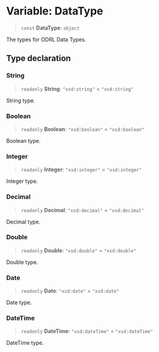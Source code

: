 # Variable: DataType

> `const` **DataType**: `object`

The types for ODRL Data Types.

## Type declaration

### String

> `readonly` **String**: `"xsd:string"` = `"xsd:string"`

String type.

### Boolean

> `readonly` **Boolean**: `"xsd:boolean"` = `"xsd:boolean"`

Boolean type.

### Integer

> `readonly` **Integer**: `"xsd:integer"` = `"xsd:integer"`

Integer type.

### Decimal

> `readonly` **Decimal**: `"xsd:decimal"` = `"xsd:decimal"`

Decimal type.

### Double

> `readonly` **Double**: `"xsd:double"` = `"xsd:double"`

Double type.

### Date

> `readonly` **Date**: `"xsd:date"` = `"xsd:date"`

Date type.

### DateTime

> `readonly` **DateTime**: `"xsd:dateTime"` = `"xsd:dateTime"`

DateTime type.
